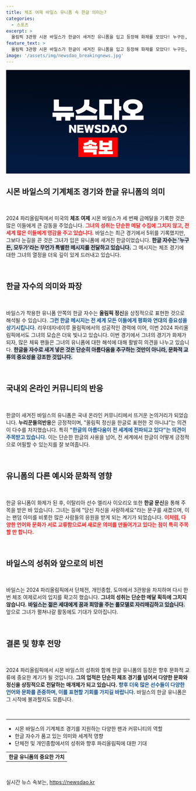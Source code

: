 ```yaml
---
title: 체조 여제 바일스 유니폼 속 한글 의미는?
categories:
  - 스포츠
excerpt: >
  올림픽 3관왕 시몬 바일스가 한글이 새겨진 유니폼을 입고 등장해 화제를 모았다! 누구든, 모두가라는 메시지는 무엇을 의미할까? 그 배경에 숨겨진 이야기와 함께, 한글이 올림픽 무대에 전파된 순간을 알아보세요!
feature_text: >
  올림픽 3관왕 시몬 바일스가 한글이 새겨진 유니폼을 입고 등장해 화제를 모았다! 누구든, 모두가라는 메시지는 무엇을 의미할까? 그 배경에 숨겨진 이야기와 함께, 한글이 올림픽 무대에 전파된 순간을 알아보세요!
image: '/assets/img/newsdao_breakingnews.jpg'
---
```


<p><img src="/assets/img/newsdao_breakingnews.jpg" alt="cryptoinkorea 속보" /></p>

<h2 data-ke-size="size26">시몬 바일스의 기계체조 경기와 한글 유니폼의 의미</h2>

<p data-ke-size="size16">&nbsp;</p>

<p>2024 파리올림픽에서 미국의 <b>체조 여제</b> 시몬 바일스가 세 번째 금메달을 기록한 것은 많은 이들에게 큰 감동을 주었습니다. <b><span style="color: #ee2323;">그녀의 성취는 단순한 메달 수집에 그치지 않고, 전 세계 많은 이들에게 영감을 주고 있습니다.</span></b> 바일스는 최근 경기에서 5위를 기록했지만, 그보다 눈길을 끈 것은 그녀가 입은 유니폼에 새겨진 한글이었습니다. <b><span style="background-color: #21538527;">한글 자수는 '누구든, 모두가'라는 무언가 특별한 메시지를 전달하고 있습니다.</span></b> 그 메시지는 체조 경기에 대한 그녀의 열정을 더욱 깊이 있게 드러내고 있습니다.</p>

<p data-ke-size="size16">&nbsp;</p>

<h2 data-ke-size="size26">한글 자수의 의미와 파장</h2>

<p data-ke-size="size16">&nbsp;</p>

<p>바일스가 착용한 유니폼 안쪽의 한글 자수는 <b>올림픽 정신</b>을 상징적으로 표현한 것으로 해석될 수 있습니다. <b><span style="color: #1a5490;">그런 한글 메시지는 전 세계 모든 이들에게 평화와 연대의 중요성을 상기시킵니다.</span></b> 리우데자네이루 올림픽에서의 성공적인 경력에 이어, 이번 2024 파리올림픽에서도 그녀의 모습은 더욱 빛나고 있습니다. 이번 경기에서 그녀의 경기가 화제가 되자, 많은 체육 팬들은 그녀의 유니폼에 대한 해석에 대해 활발히 의견을 나누고 있습니다. <b><span style="background-color: #21538527;">한글을 자수로 새겨 넣은 것은 단순히 아름다움을 추구하는 것만이 아니라, 문화적 교류의 중요성을 강조한 것입니다.</span></b></p>

<p data-ke-size="size16">&nbsp;</p>

<h2 data-ke-size="size26">국내외 온라인 커뮤니티의 반응</h2>

<p data-ke-size="size16">&nbsp;</p>

<p>한글이 새겨진 바일스의 유니폼은 국내 온라인 커뮤니티에서 뜨거운 논의거리가 되었습니다. <b>누리꾼들의반응</b>은 긍정적이며, "올림픽 정신을 한글로 표현한 것 아니냐"는 의견이 다수를 차지했습니다. 특히 <b><span style="color: #1a5490;">"한글의 아름다움이 전 세계에 전파되고 있다"는 의견이 주목받고 있습니다.</span></b> 이는 단순한 한글의 사용을 넘어, 전 세계에서 한글이 어떻게 긍정적으로 어필할 수 있는지를 잘 보여줍니다.</p>

<p data-ke-size="size16">&nbsp;</p>

<h2 data-ke-size="size26">유니폼의 다른 예시와 문화적 영향</h2>

<p data-ke-size="size16">&nbsp;</p>

<p>한글 유니폼이 화제가 된 후, 이탈리아 선수 엘리사 이오리오 또한 <b>한글 문신</b>을 통해 주목을 받은 바 있습니다. 그녀는 등에 "당신 자신을 사랑하세요"라는 문구를 새겼으며, 이는 팬덤 아미를 비롯한 많은 사람들의 응원을 받게 되는 계기가 되었습니다. <b><span style="color: #ee2323;">이처럼, 다양한 언어와 문화가 서로 교류함으로써 새로운 의미를 만들어가고 있다는 점이 특히 주목할 만 합니다.</span></b></p>

<p data-ke-size="size16">&nbsp;</p>

<h2 data-ke-size="size26">바일스의 성취와 앞으로의 비전</h2>

<p data-ke-size="size16">&nbsp;</p>

<p>바일스는 2024 파리올림픽에서 단체전, 개인종합, 도마에서 3관왕을 차지하며 다시 한번 체조 여제로서의 입지를 확고히 했습니다. <b>그녀의 성취는 단순한 메달 획득에 그치지 않습니다.</b> <b><span style="background-color: #21538527;">바일스는 젊은 세대에게 꿈과 희망을 주는 롤모델로 자리매김하고 있습니다.</span></b> 앞으로 그녀가 펼쳐나갈 활동에도 기대가 모아집니다.</p>

<p data-ke-size="size16">&nbsp;</p>

<h2 data-ke-size="size26">결론 및 향후 전망</h2>

<p data-ke-size="size16">&nbsp;</p>

<p>2024 파리올림픽에서 시몬 바일스의 성취와 함께 한글 유니폼의 등장은 향후 문화적 교류에 중요한 계기가 될 것입니다. <b>그의 업적은 단순히 체조 경기를 넘어서 다양한 문화와 정신을 상징적으로 전달하는 매개체가 되고 있습니다.</b> <b><span style="color: #1a5490;">향후 더욱 많은 선수들이 다양한 언어와 문화를 존중하며, 이를 표현할 기회를 가지길 바랍니다.</span></b> 바일스의 한글 유니폼은 그 시작에 불과할지도 모릅니다. </p>

<p data-ke-size="size16">&nbsp;</p>

<hr>

<ul>
    <li>시몬 바일스의 기계체조 경기를 지원하는 다양한 팬과 커뮤니티의 역할</li>
    <li>한글 자수가 품고 있는 의미와 세계적 영향</li>
    <li>단체전 및 개인종합에서의 성취와 향후 파리올림픽에 대한 기대</li>
</ul>

<table>
    <tr>
        <td style="text-align: center; height: 17px;"><b>한글 유니폼의 중요한 가치</b></td>
    </tr>
</table>

<p data-ke-size="size16">&nbsp;</p>
실시간 뉴스 속보는, <a href="https://newsdao.kr" rel="dofollow">https://newsdao.kr</a>


